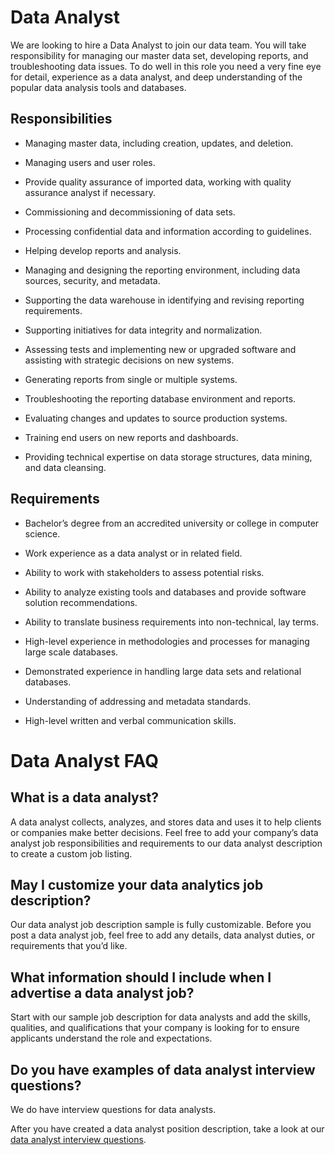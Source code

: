 # Data Analyst

We are looking to hire a Data Analyst to join our data team. You will take responsibility for managing our master data set, developing reports, and troubleshooting data issues. To do well in this role you need a very fine eye for detail, experience as a data analyst, and deep understanding of the popular data analysis tools and databases.

## Responsibilities

* Managing master data, including creation, updates, and deletion.

* Managing users and user roles.

* Provide quality assurance of imported data, working with quality assurance analyst if necessary.

* Commissioning and decommissioning of data sets.

* Processing confidential data and information according to guidelines.

* Helping develop reports and analysis.

* Managing and designing the reporting environment, including data sources, security, and metadata.

* Supporting the data warehouse in identifying and revising reporting requirements.

* Supporting initiatives for data integrity and normalization.

* Assessing tests and implementing new or upgraded software and assisting with strategic decisions on new systems.

* Generating reports from single or multiple systems.

* Troubleshooting the reporting database environment and reports.

* Evaluating changes and updates to source production systems.

* Training end users on new reports and dashboards.

* Providing technical expertise on data storage structures, data mining, and data cleansing.

## Requirements

* Bachelor’s degree from an accredited university or college in computer science.

* Work experience as a data analyst or in related field.

* Ability to work with stakeholders to assess potential risks.

* Ability to analyze existing tools and databases and provide software solution recommendations.

* Ability to translate business requirements into non-technical, lay terms.

* High-level experience in methodologies and processes for managing large scale databases.

* Demonstrated experience in handling large data sets and relational databases.

* Understanding of addressing and metadata standards.

* High-level written and verbal communication skills.
# Data Analyst FAQ

## What is a data analyst?

A data analyst collects, analyzes, and stores data and uses it to help clients or companies make better decisions. Feel free to add your company’s data analyst job responsibilities and requirements to our data analyst description to create a custom job listing.

## May I customize your data analytics job description?

Our data analyst job description sample is fully customizable. Before you post a data analyst job, feel free to add any details, data analyst duties, or requirements that you’d like.

## What information should I include when I advertise a data analyst job?

Start with our sample job description for data analysts and add the skills, qualities, and qualifications that your company is looking for to ensure applicants understand the role and expectations.

## Do you have examples of data analyst interview questions?

We do have interview questions for data analysts.

After you have created a data analyst position description, take a look at our <a
href="https://www.betterteam.com/data-analyst-interview-questions">data analyst interview questions</a>.

